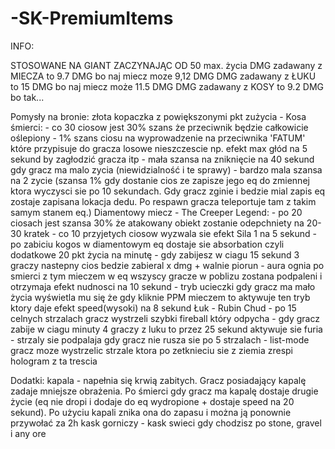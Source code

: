 -SK-PremiumItems
================
INFO:

STOSOWANE NA GIANT ZACZYNAJĄC OD 50 max. życia
DMG zadawany z MIECZA to 9.7 DMG bo naj miecz moze 9,12 DMG
DMG zadawany z ŁUKU to 15 DMG bo naj miecz może 11.5 DMG
DMG zadawany z KOSY to 9.2 DMG bo tak...

Pomysły na bronie:
 złota kopaczka z powiększonymi pkt zużycia - Kosa śmierci:
		- co 30 ciosow jest 30% szans że przeciwnik będzie całkowicie oślepiony
		- 1% szans ciosu na wyprowadzenie na przeciwnika 'FATUM' które przypisuje do gracza losowe nieszczescie np. efekt max głód na 5 sekund by zagłodzić gracza itp
		- mała szansa na zniknięcie na 40 sekund gdy gracz ma malo zycia (niewidzialność i te sprawy)
		- bardzo mala szansa na 2 zycie (szansa 1% gdy dostanie cios ze zapisze jego eq do zmiennej ktora wyczysci
			sie po 10 sekundach. Gdy gracz zginie i bedzie mial zapis eq zostaje zapisana lokacja dedu. Po respawn
			gracza teleportuje tam z takim samym stanem eq.)
	Diamentowy miecz - The Creeper Legend:
		- po 20 ciosach jest szansa 30% że atakowany obiekt zostanie odepchniety na 20-30 kratek
		- co 10 przyjetych ciosow wyzwala sie efekt Sila 1 na 5 sekund
		- po zabiciu kogos w diamentowym eq dostaje sie absorbation czyli dodatkowe 20 pkt życia na minutę
		- gdy zabijesz w ciagu 15 sekund 3 graczy nastepny cios bedzie zabieral x dmg + walnie piorun
		- aura ognia po smierci z tym mieczem w eq wszyscy gracze w poblizu zostana podpaleni i otrzymaja efekt nudnosci na 10 sekund
		- tryb ucieczki gdy gracz ma mało życia wyświetla mu się że gdy kliknie PPM mieczem to aktywuje ten tryb ktory daje efekt speed(wysoki) na 8 sekund
	Łuk - Rubin Chud
		- po 15 celnych strzalach gracz wystrzeli szybki fireball który odpycha
		- gdy gracz zabije w ciagu minuty 4 graczy z luku to przez 25 sekund aktywuje sie furia
		- strzaly sie podpalaja gdy gracz nie rusza sie po 5 strzalach
		- list-mode gracz moze wystrzelic strzale ktora po zetknieciu sie z ziemia zrespi hologram z ta trescia

 Dodatki:
	kapala - napełnia się krwią zabitych. Gracz posiadający kapalę zadaje mniejsze obrażenia. Po śmierci gdy gracz ma kapalę dostaje drugie życie (eq nie dropi i dodaje do eq wydropione + dostaje speed na 20 sekund). Po użyciu kapali znika ona do zapasu i można ją ponownie przywołać za 2h
	kask gorniczy - kask swieci gdy chodzisz po stone, gravel i any ore
